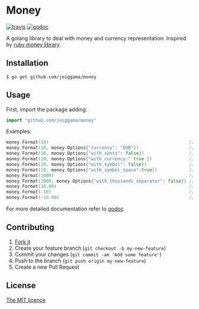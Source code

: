 # Money

[![travis](https://travis-ci.org/joiggama/money.svg)](https://travis-ci.org/joiggama/money)
[![godoc](https://godoc.org/github.com/joiggama/money?status.svg)](https://godoc.org/github.com/joiggama/money)

A golang library to deal with money and currency representation.
Inspired by [ruby money library](http://rubymoney.github.io/money).

## Installation

    $ go get github.com/joiggama/money

## Usage

First, import the package adding:

```go
import "github.com/joiggama/money"
```

Examples:

```go
money.Format(10)                                                     // "$10.00"
money.Format(10, money.Options{"currency": "EUR"})                   // "€10.00"
money.Format(10, money.Options{"with_cents": false})                 // "$10"
money.Format(10, money.Options{"with_currency:" true })              // "$10.00 USD"
money.Format(10, money.Options{"with_symbol": false})                // "10.00"
money.Format(10, money.Options{"with_symbol_space":true})            // "$ 10.00"
money.Format(1000)                                                   // "$1,000.00"
money.Format(1000, money.Options{"with_thousands_separator": false}) // "$1000.00"
money.Format(10.00)                                                  // "$10.00"
money.Format(-10)                                                    // "-$10.00"
money.Format(-10.00)                                                 // "-$10.00"
```

For more detailed documentation refer to [godoc](http://godoc.org/github.com/joiggama/money)

## Contributing

1. [Fork it](https://github.com/joiggama/money/fork)
2. Create your feature branch (`git checkout -b my-new-feature`)
3. Commit your changes (`git commit -am 'Add some feature'`)
4. Push to the branch (`git push origin my-new-feature`)
5. Create a new Pull Request

## License

[The MIT licence](LICENSE.md)
